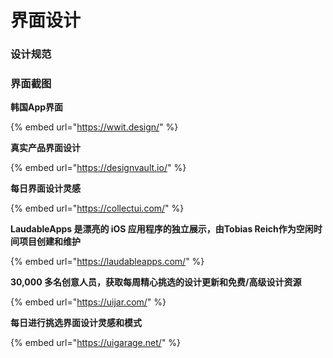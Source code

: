 # 界面设计

### 设计规范

### 界面截图

**韩国App界面**

{% embed url="https://wwit.design/" %}

**真实产品界面设计**

{% embed url="https://designvault.io/" %}

**每日界面设计灵感**

{% embed url="https://collectui.com/" %}

**LaudableApps 是漂亮的 iOS 应用程序的独立展示，由Tobias Reich作为空闲时间项目创建和维护**

{% embed url="https://laudableapps.com/" %}

**30,000 多名创意人员，获取每周精心挑选的设计更新和免费/高级设计资源**

{% embed url="https://uijar.com/" %}

**每日进行挑选界面设计灵感和模式**

{% embed url="https://uigarage.net/" %}
